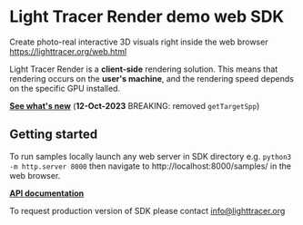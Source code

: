 # Light Tracer Render demo web SDK

Create photo-real interactive 3D visuals right inside the web browser https://lighttracer.org/web.html

Light Tracer Render is a **client-side** rendering solution. This means that rendering occurs on the **user's machine**, and the rendering speed depends on the specific GPU installed.

[**See what's new**](CHANGELOG.md) (**12-Oct-2023** BREAKING: removed `getTargetSpp`)

## Getting started

To run samples locally launch any web server in SDK directory e.g. `python3 -m http.server 8000` then navigate to http://localhost:8000/samples/ in the web browser.

[**API documentation**](README_API_DOCS.ts)

To request production version of SDK please contact info@lighttracer.org